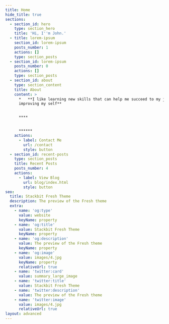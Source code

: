 ```yaml
---
title: Home
hide_title: true
sections:
  - section_id: hero
    type: section_hero
    title: 'Hi, I''m John.'
  - title: lorem-ipsum
    section_id: lorem-ipsum
    posts_number: 1
    actions: []
    type: section_posts
  - section_id: lorem-ipsum
    posts_number: 0
    actions: []
    type: section_posts
  - section_id: about
    type: section_content
    title: About
    content: >
      *   **I like learning new skills that can help me succeed to my journey of
      improving my self**


      ****


      ******
    actions:
      - label: Contact Me
        url: /contact
        style: button
  - section_id: recent-posts
    type: section_posts
    title: Recent Posts
    posts_number: 4
    actions:
      - label: View Blog
        url: blog/index.html
        style: button
seo:
  title: Stackbit Fresh Theme
  description: The preview of the Fresh theme
  extra:
    - name: 'og:type'
      value: website
      keyName: property
    - name: 'og:title'
      value: Stackbit Fresh Theme
      keyName: property
    - name: 'og:description'
      value: The preview of the Fresh theme
      keyName: property
    - name: 'og:image'
      value: images/4.jpg
      keyName: property
      relativeUrl: true
    - name: 'twitter:card'
      value: summary_large_image
    - name: 'twitter:title'
      value: Stackbit Fresh Theme
    - name: 'twitter:description'
      value: The preview of the Fresh theme
    - name: 'twitter:image'
      value: images/4.jpg
      relativeUrl: true
layout: advanced
---
```

